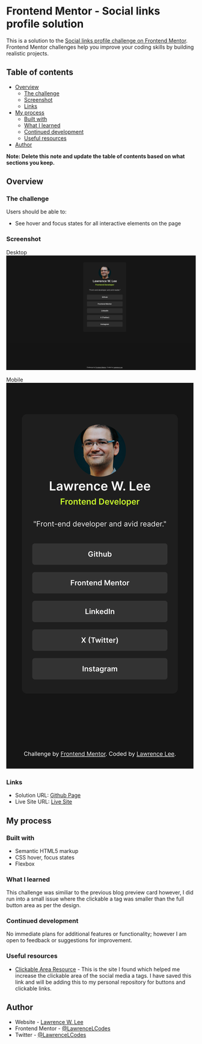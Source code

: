 # Frontend Mentor - Social links profile solution

This is a solution to the [Social links profile challenge on Frontend Mentor](https://www.frontendmentor.io/challenges/social-links-profile-UG32l9m6dQ). Frontend Mentor challenges help you improve your coding skills by building realistic projects.

## Table of contents

- [Overview](#overview)
  - [The challenge](#the-challenge)
  - [Screenshot](#screenshot)
  - [Links](#links)
- [My process](#my-process)
  - [Built with](#built-with)
  - [What I learned](#what-i-learned)
  - [Continued development](#continued-development)
  - [Useful resources](#useful-resources)
- [Author](#author)

**Note: Delete this note and update the table of contents based on what sections you keep.**

## Overview

### The challenge

Users should be able to:

- See hover and focus states for all interactive elements on the page

### Screenshot

Desktop
![Desktop](./assets/images/desktopscreenshot.png)

Mobile
![Mobile](./assets/images/s8screenshot.png)

### Links

- Solution URL: [Github Page](https://github.com/LawrenceLCodes/social-links-profile-card)
- Live Site URL: [Live Site](https://lawrencelcodes.github.io/social-links-profile-card/)

## My process

### Built with

- Semantic HTML5 markup
- CSS hover, focus states
- Flexbox

### What I learned

This challenge was similiar to the previous blog preview card however, I did run into a small issue where the clickable a tag was smaller than the full button area as per the design.

### Continued development

No immediate plans for additional features or functionality; however I am open to feedback or suggestions for improvement.

### Useful resources

- [Clickable Area Resource](https://ishadeed.com/article/clickable-area/) - This is the site I found which helped me increase the clickable area of the social media a tags. I have saved this link and will be adding this to my personal repository for buttons and clickable links.

## Author

- Website - [Lawrence W. Lee](https://www.lawrencelcodes.dev/)
- Frontend Mentor - [@LawrenceLCodes](https://www.frontendmentor.io/profile/LawrenceLCodes)
- Twitter - [@LawrenceLCodes](https://x.com/LawrenceLCodes)
